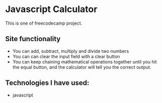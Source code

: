 # Javascript Calculator

This is one of freecodecamp project. 


## Site functionality

* You can add, subtract, multiply and divide two numbers
* You can can clear the input field with a clear button
* You can keep chaining mathematical operations together until you hit the equal button, and the calculator will tell you the correct output.

## Technologies I have used:
* javascript
